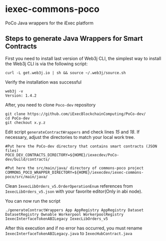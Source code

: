 # iexec-commons-poco
PoCo Java wrappers for the iExec platform


## Steps to generate Java Wrappers for Smart Contracts

First you need to install last version of Web3j CLI, the simplest way to install the Web3j CLI is via the following script:

```
curl -L get.web3j.io | sh && source ~/.web3j/source.sh
```
Verify the installation was successful 
```
web3j -v 
Version: 1.4.2
```

After, you need to clone `Poco-dev` repository
```
git clone https://github.com/iExecBlockchainComputing/PoCo-dev/
cd PoCo-dev
git checkout x.y.z
```

Edit script `generateContractWrappers` and check lines *15* and *18*. If necessary, adjust the directories to match your local work tree.
``` shell
#Put here the PoCo-dev directory that contains smart contracts (JSON files)
POCO_DEV_CONTRACTS_DIRECTORY=${HOME}/iexecdev/PoCo-dev/build/contracts/

#Put here the src/main/java/ directory of commons-poco project
COMMONS_POCO_WRAPPER_DIRECTORY=${HOME}/iexecdev/iexec-commons-poco/src/main/java/
```

Clean `IexecLibOrders_v5.OrderOperationEnum` references from `IexecLibOrders_v5.json` with your favorite editor(Only in abi node).

You can now run the script
``` shell
./generateContractWrappers App AppRegistry AppRegistry Dataset DatasetRegistry Ownable Workerpool WorkerpoolRegistry IexecInterfaceTokenABILegacy IexecLibOrders_v5
```

After this execution and if no error has occurred, you must rename `IexecInterfaceTokenABILegacy.java` to `IexecHubContract.java`
